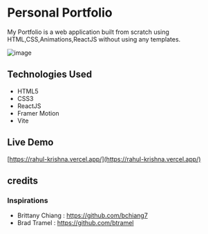 # Personal Portfolio

My Portfolio is a web application built from scratch  using HTML,CSS,Animations,ReactJS without using any templates.

![image](https://github.com/RahulKrishna-A/Portfolio/assets/109454528/042d848d-0351-4044-b759-f0a9e4454adb)

## Technologies Used

- HTML5
- CSS3
- ReactJS
- Framer Motion
- Vite


## Live Demo

[https://rahul-krishna.vercel.app/](https://rahul-krishna.vercel.app/)

## credits
### Inspirations
- Brittany Chiang          : https://github.com/bchiang7
- Brad Tramel              : https://github.com/btramel


